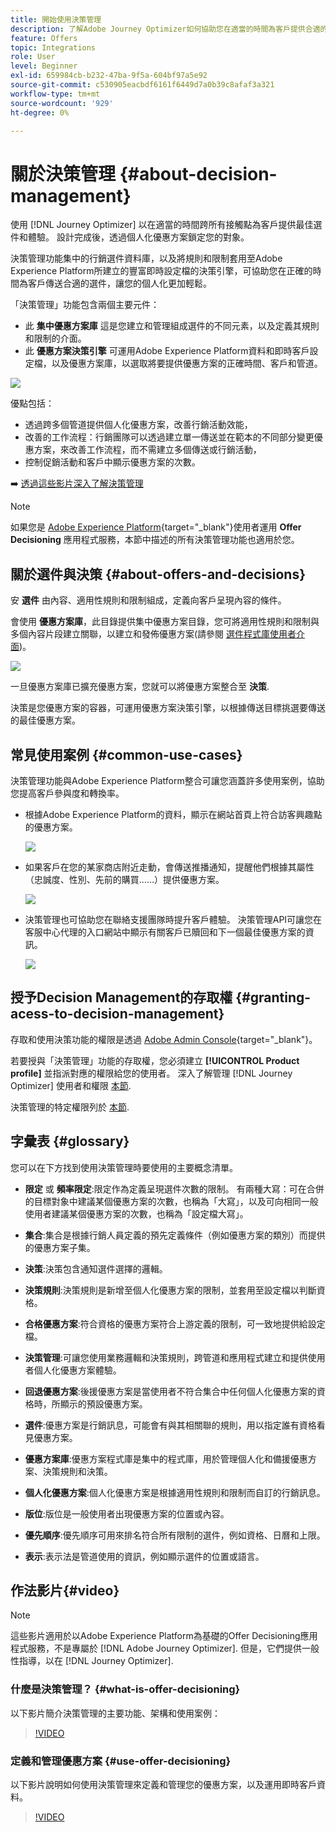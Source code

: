 ```yaml
---
title: 開始使用決策管理
description: 了解Adobe Journey Optimizer如何協助您在適當的時間為客戶提供合適的優惠方案
feature: Offers
topic: Integrations
role: User
level: Beginner
exl-id: 659984cb-b232-47ba-9f5a-604bf97a5e92
source-git-commit: c530905eacbdf6161f6449d7a0b39c8afaf3a321
workflow-type: tm+mt
source-wordcount: '929'
ht-degree: 0%

---
```


# 關於決策管理 {#about-decision-management}

使用 [!DNL Journey Optimizer] 以在適當的時間跨所有接觸點為客戶提供最佳選件和體驗。 設計完成後，透過個人化優惠方案鎖定您的對象。

決策管理功能集中的行銷選件資料庫，以及將規則和限制套用至Adobe Experience Platform所建立的豐富即時設定檔的決策引擎，可協助您在正確的時間為客戶傳送合適的選件，讓您的個人化更加輕鬆。

「決策管理」功能包含兩個主要元件：

* 此 **集中優惠方案庫** 這是您建立和管理組成選件的不同元素，以及定義其規則和限制的介面。
* 此 **優惠方案決策引擎** 可運用Adobe Experience Platform資料和即時客戶設定檔，以及優惠方案庫，以選取將要提供優惠方案的正確時間、客戶和管道。

![](../assets/architecture.png)

優點包括：

* 透過跨多個管道提供個人化優惠方案，改善行銷活動效能，
* 改善的工作流程：行銷團隊可以透過建立單一傳送並在範本的不同部分變更優惠方案，來改善工作流程，而不需建立多個傳送或行銷活動，
* 控制促銷活動和客戶中顯示優惠方案的次數。

➡️ [透過這些影片深入了解決策管理](#video)


>[!NOTE]
>
>如果您是 [Adobe Experience Platform](https://experienceleague.adobe.com/docs/experience-platform/landing/home.html){target=&quot;_blank&quot;}使用者運用 **Offer Decisioning** 應用程式服務，本節中描述的所有決策管理功能也適用於您。

## 關於選件與決策 {#about-offers-and-decisions}

安 **選件** 由內容、適用性規則和限制組成，定義向客戶呈現內容的條件。

會使用 **優惠方案庫**，此目錄提供集中優惠方案目錄，您可將適用性規則和限制與多個內容片段建立關聯，以建立和發佈優惠方案(請參閱 [選件程式庫使用者介面](../get-started/user-interface.md))。

![](../assets/offer_structure.png)

一旦優惠方案庫已擴充優惠方案，您就可以將優惠方案整合至 **決策**.

決策是您優惠方案的容器，可運用優惠方案決策引擎，以根據傳送目標挑選要傳送的最佳優惠方案。

## 常見使用案例 {#common-use-cases}

決策管理功能與Adobe Experience Platform整合可讓您涵蓋許多使用案例，協助您提高客戶參與度和轉換率。

* 根據Adobe Experience Platform的資料，顯示在網站首頁上符合訪客興趣點的優惠方案。

   ![](../assets/website.png)

* 如果客戶在您的某家商店附近走動，會傳送推播通知，提醒他們根據其屬性（忠誠度、性別、先前的購買……）提供優惠方案。

   ![](../assets/push_sample.png)

* 決策管理也可協助您在聯絡支援團隊時提升客戶體驗。 決策管理API可讓您在客服中心代理的入口網站中顯示有關客戶已贖回和下一個最佳優惠方案的資訊。

   ![](../../assets/do-not-localize/call-center.png)

## 授予Decision Management的存取權 {#granting-acess-to-decision-management}

存取和使用決策功能的權限是透過 [Adobe Admin Console](https://helpx.adobe.com/enterprise/managing/user-guide.html){target=&quot;_blank&quot;}。

若要授與「決策管理」功能的存取權，您必須建立 **[!UICONTROL Product profile]** 並指派對應的權限給您的使用者。 深入了解管理 [!DNL Journey Optimizer] 使用者和權限 [本節](../../administration/permissions.md).

決策管理的特定權限列於 [本節](../../administration/high-low-permissions.md#decisions-permissions).

## 字彙表 {#glossary}

您可以在下方找到使用決策管理時要使用的主要概念清單。

* **限定** 或 **頻率限定**:限定作為定義呈現選件次數的限制。 有兩種大寫：可在合併的目標對象中建議某個優惠方案的次數，也稱為「大寫」，以及可向相同一般使用者建議某個優惠方案的次數，也稱為「設定檔大寫」。

* **集合**:集合是根據行銷人員定義的預先定義條件（例如優惠方案的類別）而提供的優惠方案子集。

* **決策**:決策包含通知選件選擇的邏輯。

* **決策規則**:決策規則是新增至個人化優惠方案的限制，並套用至設定檔以判斷資格。

* **合格優惠方案**:符合資格的優惠方案符合上游定義的限制，可一致地提供給設定檔。

* **決策管理**:可讓您使用業務邏輯和決策規則，跨管道和應用程式建立和提供使用者個人化優惠方案體驗。

* **回退優惠方案**:後援優惠方案是當使用者不符合集合中任何個人化優惠方案的資格時，所顯示的預設優惠方案。

* **選件**:優惠方案是行銷訊息，可能會有與其相關聯的規則，用以指定誰有資格看見優惠方案。

* **優惠方案庫**:優惠方案程式庫是集中的程式庫，用於管理個人化和備援優惠方案、決策規則和決策。

* **個人化優惠方案**:個人化優惠方案是根據適用性規則和限制而自訂的行銷訊息。

* **版位**:版位是一般使用者出現優惠方案的位置或內容。

* **優先順序**:優先順序可用來排名符合所有限制的選件，例如資格、日曆和上限。

* **表示**:表示法是管道使用的資訊，例如顯示選件的位置或語言。

## 作法影片{#video}

>[!NOTE]
>
>這些影片適用於以Adobe Experience Platform為基礎的Offer Decisioning應用程式服務，不是專屬於 [!DNL Adobe Journey Optimizer]. 但是，它們提供一般性指導，以在 [!DNL Journey Optimizer].

### 什麼是決策管理？ {#what-is-offer-decisioning}

以下影片簡介決策管理的主要功能、架構和使用案例：

>[!VIDEO](https://video.tv.adobe.com/v/326961?quality=12&learn=on)

### 定義和管理優惠方案 {#use-offer-decisioning}

以下影片說明如何使用決策管理來定義和管理您的優惠方案，以及運用即時客戶資料。

>[!VIDEO](https://video.tv.adobe.com/v/326841?quality=12&learn=on)


